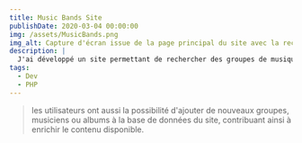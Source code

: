 ```yaml
---
title: Music Bands Site
publishDate: 2020-03-04 00:00:00
img: /assets/MusicBands.png
img_alt: Capture d'écran issue de la page principal du site avec la recherche de groupe de musique
description: |
  J'ai développé un site permettant de rechercher des groupes de musiques, des musiciens ou des albums.
tags:
  - Dev
  - PHP
---
```


> les utilisateurs ont aussi la possibilité d'ajouter de nouveaux groupes, musiciens ou albums à la base de données du site, contribuant ainsi à enrichir le contenu disponible.

